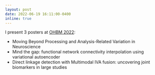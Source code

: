 ```yaml
---
layout: post
date: 2022-06-19 16:11:00-0400
inline: true
---
```


I present 3 posters at [OHBM 2022](https://www.humanbrainmapping.org/i4a/pages/index.cfm?pageid=4118):
- Moving Beyond Processing and Analysis-Related Variation in Neuroscience
- Mind the gap: functional network connectivity interpolation using variational autoencoder
- Direct linkage detection with Multimodal IVA fusion: uncovering joint biomarkers in large studies